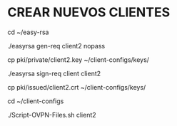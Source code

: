 # CREAR NUEVOS CLIENTES 

cd ~/easy-rsa

./easyrsa gen-req client2 nopass

cp pki/private/client2.key ~/client-configs/keys/

./easyrsa sign-req client client2

cp pki/issued/client2.crt ~/client-configs/keys/

cd ~/client-configs

./Script-OVPN-Files.sh client2
